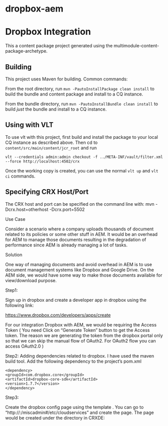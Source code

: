 # dropbox-aem
Dropbox Integration
========

This a content package project generated using the multimodule-content-package-archetype.

Building
--------

This project uses Maven for building. Common commands:

From the root directory, run ``mvn -PautoInstallPackage clean install`` to build the bundle and content package and install to a CQ instance.

From the bundle directory, run ``mvn -PautoInstallBundle clean install`` to build *just* the bundle and install to a CQ instance.

Using with VLT
--------------

To use vlt with this project, first build and install the package to your local CQ instance as described above. Then cd to `content/src/main/content/jcr_root` and run

    vlt --credentials admin:admin checkout -f ../META-INF/vault/filter.xml --force http://localhost:4502/crx

Once the working copy is created, you can use the normal ``vlt up`` and ``vlt ci`` commands.

Specifying CRX Host/Port
------------------------

The CRX host and port can be specified on the command line with:
mvn -Dcrx.host=otherhost -Dcrx.port=5502 <goals>

Use Case

Consider a scenario where a company uploads thousands of document related to its policies or some other stuff in AEM. It would be an overhead for AEM to manage those documents resulting in the degradation of performance since AEM is already managing a lot of tasks.

Solution

One way of managing documents and avoid overhead in AEM is to use document management systems like Dropbox and Google Drive. On the AEM side, we would have some way to make those documents available for view/download purpose.

Step1:

Sign up in dropbox and create a developer app in dropbox using the following link:

https://www.dropbox.com/developers/apps/create

For our integration Dropbox with AEM, we would be requiring the Access Token ( You need Click on “Generate Token” button to get the Access token. The reason we are generating the token from the dropbox portal only so that we can skip the manual flow of OAuth2. For OAuth2 flow you can access OAuth2.0 )

Step2: Adding dependencies related to dropbox. I have used the maven build tool.  Add the following dependency to the project’s pom.xml

    <dependency>
    <groupId>com.dropbox.core</groupId>
    <artifactId>dropbox-core-sdk</artifactId>
    <version>1.7.7</version>
    </dependency>

Step3:

Create the dropbox config page using the template . You can go to “http://<domain>:<port-no>/miscadmin#/etc/cloudservices” and create the page. The page would be created under the directory in CRXDE:
